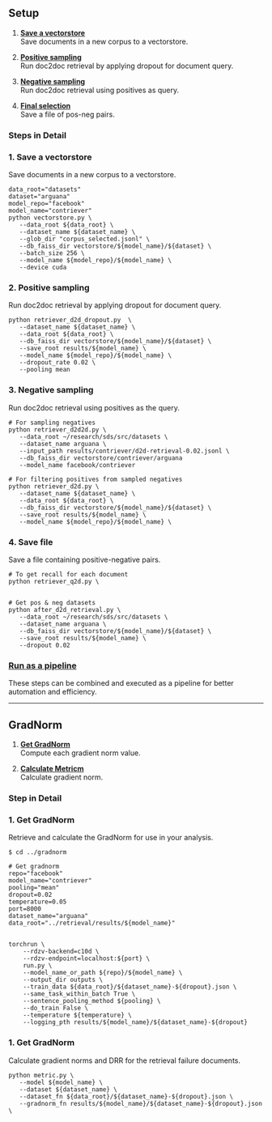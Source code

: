 ## Setup

1. [**Save a vectorstore**](#1-save-a-vectorstore)  
   Save documents in a new corpus to a vectorstore.

2. [**Positive sampling**](#2-positive-sampling)  
   Run doc2doc retrieval by applying dropout for document query.

3. [**Negative sampling**](#3-negative-sampling)  
   Run doc2doc retrieval using positives as query.

4. [**Final selection**](#4-save-file)  
   Save a file of pos-neg pairs.

### Steps in Detail

### 1. Save a vectorstore
Save documents in a new corpus to a vectorstore.
```
data_root="datasets"
dataset="arguana"
model_repo="facebook"
model_name="contriever"
python vectorstore.py \
   --data_root ${data_root} \
   --dataset_name ${dataset_name} \
   --glob_dir "corpus_selected.jsonl" \
   --db_faiss_dir vectorstore/${model_name}/${dataset} \
   --batch_size 256 \
   --model_name ${model_repo}/${model_name} \
   --device cuda
```

### 2. Positive sampling
Run doc2doc retrieval by applying dropout for document query.
```
python retriever_d2d_dropout.py  \
   --dataset_name ${dataset_name} \
   --data_root ${data_root} \
   --db_faiss_dir vectorstore/${model_name}/${dataset} \
   --save_root results/${model_name} \
   --model_name ${model_repo}/${model_name} \
   --dropout_rate 0.02 \
   --pooling mean
```

### 3. Negative sampling
Run doc2doc retrieval using positives as the query.
```
# For sampling negatives
python retriever_d2d2d.py \
   --data_root ~/research/sds/src/datasets \
   --dataset_name arguana \
   --input_path results/contriever/d2d-retrieval-0.02.jsonl \
   --db_faiss_dir vectorstore/contriever/arguana 
   --model_name facebook/contriever

# For filtering positives from sampled negatives
python retriever_d2d.py \
   --dataset_name ${dataset_name} \
   --data_root ${data_root} \
   --db_faiss_dir vectorstore/${model_name}/${dataset} \
   --save_root results/${model_name} \
   --model_name ${model_repo}/${model_name} \
```

### 4. Save file
Save a file containing positive-negative pairs.
```
# To get recall for each document
python retriever_q2d.py \
   

# Get pos & neg datasets
python after_d2d_retrieval.py \
   --data_root ~/research/sds/src/datasets \
   --dataset_name arguana \
   --db_faiss_dir vectorstore/${model_name}/${dataset} \
   --save_root results/${model_name} \
   --dropout 0.02 
```


### [Run as a pipeline](#run-as-a-pipeline)
These steps can be combined and executed as a pipeline for better automation and efficiency.

---

## GradNorm

1. [**Get GradNorm**](#1-get-gradnorm)  
   Compute each gradient norm value.

2. [**Calculate Metricm**](#1-get-gradnorm)  
   Calculate gradient norm.

### Step in Detail

### 1. Get GradNorm
Retrieve and calculate the GradNorm for use in your analysis.
```
$ cd ../gradnorm

# Get gradnorm
repo="facebook"
model_name="contriever"
pooling="mean"
dropout=0.02
temperature=0.05
port=8000
dataset_name="arguana"
data_root="../retrieval/results/${model_name}"


torchrun \
    --rdzv-backend=c10d \
    --rdzv-endpoint=localhost:${port} \
    run.py \
    --model_name_or_path ${repo}/${model_name} \
    --output_dir outputs \
    --train_data ${data_root}/${dataset_name}-${dropout}.json \
    --same_task_within_batch True \
    --sentence_pooling_method ${pooling} \
    --do_train False \
    --temperature ${temperature} \
    --logging_pth results/${model_name}/${dataset_name}-${dropout}
```

### 1. Get GradNorm
Calculate gradient norms and DRR for the retrieval failure documents.

```
python metric.py \
   --model ${model_name} \
   --dataset ${dataset_name} \
   --dataset_fn ${data_root}/${dataset_name}-${dropout}.json \
   --gradnorm_fn results/${model_name}/${dataset_name}-${dropout}.json \
```